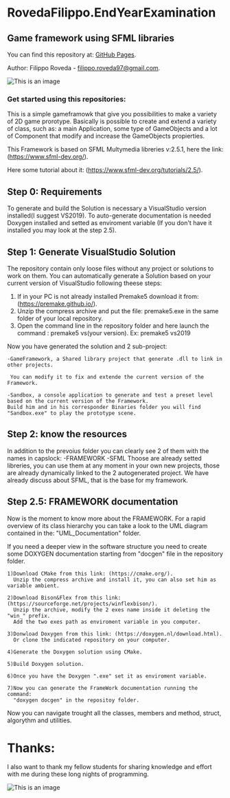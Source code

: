 # RovedaFilippo.EndYearExamination

## Game framework using SFML libraries

You can find this repository at: [GitHub Pages](https://pages.github.com/).


Author: Filippo Roveda - filippo.roveda97@gmail.com.

![This is an image](https://freesvg.org/img/Roman-Soldier.png)

### Get started using this repositories:
This is a simple gameframowk that give you possibilities to make a variety of 2D game prorotype.
Basically is possible to create and extend a variety of class, such as: a main Application, some type of GameObjects and a lot of Component that modify and increase the GameObjects propierties.

This Framework is based on SFML Multymedia libreries v:2.5.1, here the link: (https://www.sfml-dev.org/).

Here some tutorial about it: (https://www.sfml-dev.org/tutorials/2.5/).

## Step 0: Requirements
To generate and build the Solution is necessary a VisualStudio version installed(I suggest VS2019).
To auto-generate documentation is needed Doxygen installed and setted as enviroment variable
(If you don't have it installed you may look at the step 2.5).

## Step 1: Generate VisualStudio Solution
The repository contain only loose files without any project or solutions to work on them.
You can automatically generate a Solution based on your current version of VisualStudio following theese steps:

1) If in your PC is not already installed Premake5 download it from: (https://premake.github.io/).
2) Unzip the compress archive and put the file: premake5.exe in the same folder of your local repository.
3) Open the command line in the repository folder and here launch the command : premake5 vs(your version).
   Ex: premake5 vs2019

Now you have generated the solution and 2 sub-project:  

    -GameFramework, a Shared library project that generate .dll to link in other projects.

     You can modify it to fix and extende the current version of the Framework.

    -Sandbox, a console application to generate and test a preset level based on the current version of the Framework.
    Build him and in his corresponder Binaries folder you will find "Sandbox.exe" to play the prototype scene.

## Step 2: know the resources
In addition to the prevoius folder you can clearly see 2 of them with the names in capslock:
-FRAMEWORK
-SFML
Thoose are already setted libreries, you can use them at any moment in your own new projects, those are already dynamically linked to the 2 autogenerated project.
We have already discuss about SFML, that is the base for my framework.

## Step 2.5: FRAMEWORK documentation
Now is the moment to know more about the FRAMEWORK. 
For a rapid overview of its class hierarchy you can take a look to the UML diagram contained in the: "UML_Documentation" folder.

If you need a deeper view in the software structure you need to create some DOXYGEN documentation starting from "docgen" file in the repository folder.

    1)Download CMake from this link: (https://cmake.org/).
      Unzip the compress archive and install it, you can also set him as variable ambient.

    2)Download Bison&Flex from this link: (https://sourceforge.net/projects/winflexbison/).
      Unzip the archive, modify the 2 exes name inside it deleting the "win_" prefix.
      Add the two exes path as enviroment variable in you computer. 

    3)Donwload Doxygen from this link: (https://doxygen.nl/download.html).
      Or clone the indicated repository on your computer.

    4)Generate the Doxygen solution using CMake.

    5)Build Doxygen solution.

    6)Once you have the Doxygen ".exe" set it as enviroment variable.

    7)Now you can generate the FrameWork documentation running the command:
      "doxygen docgen" in the repositoy folder.   

Now you can navigate trought all the classes, members and method, struct, algorythm and utilities.

# Thanks:

I also want to thank my fellow students for sharing knowledge and effort with me during these long nights of programming.
    
![This is an image](http://clipart-library.com/images/8czrM67Mi.jpg)